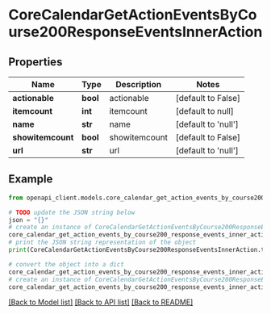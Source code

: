 # CoreCalendarGetActionEventsByCourse200ResponseEventsInnerAction


## Properties

Name | Type | Description | Notes
------------ | ------------- | ------------- | -------------
**actionable** | **bool** | actionable | [default to False]
**itemcount** | **int** | itemcount | [default to null]
**name** | **str** | name | [default to 'null']
**showitemcount** | **bool** | showitemcount | [default to False]
**url** | **str** | url | [default to 'null']

## Example

```python
from openapi_client.models.core_calendar_get_action_events_by_course200_response_events_inner_action import CoreCalendarGetActionEventsByCourse200ResponseEventsInnerAction

# TODO update the JSON string below
json = "{}"
# create an instance of CoreCalendarGetActionEventsByCourse200ResponseEventsInnerAction from a JSON string
core_calendar_get_action_events_by_course200_response_events_inner_action_instance = CoreCalendarGetActionEventsByCourse200ResponseEventsInnerAction.from_json(json)
# print the JSON string representation of the object
print(CoreCalendarGetActionEventsByCourse200ResponseEventsInnerAction.to_json())

# convert the object into a dict
core_calendar_get_action_events_by_course200_response_events_inner_action_dict = core_calendar_get_action_events_by_course200_response_events_inner_action_instance.to_dict()
# create an instance of CoreCalendarGetActionEventsByCourse200ResponseEventsInnerAction from a dict
core_calendar_get_action_events_by_course200_response_events_inner_action_from_dict = CoreCalendarGetActionEventsByCourse200ResponseEventsInnerAction.from_dict(core_calendar_get_action_events_by_course200_response_events_inner_action_dict)
```
[[Back to Model list]](../README.md#documentation-for-models) [[Back to API list]](../README.md#documentation-for-api-endpoints) [[Back to README]](../README.md)


